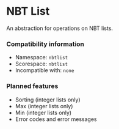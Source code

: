 # NBT List
An abstraction for operations on NBT lists.

### Compatibility information
- Namespace: `nbtlist`
- Scorespace: `nbtlist`
- Incompatible with: `none`

### Planned features
- Sorting (integer lists only)
- Max (integer lists only)
- Min (integer lists only)
- Error codes and error messages
